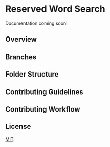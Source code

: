 # Reserved Word Search

Documentation coming soon!

## Overview

## Branches

## Folder Structure

## Contributing Guidelines

## Contributing Workflow

## License

[MIT](./LICENSE).
